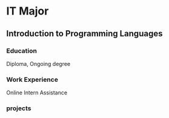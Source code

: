 # IT Major
## Introduction to Programming Languages

### Education
Diploma, Ongoing degree

### Work Experience
Online Intern Assistance

### projects
